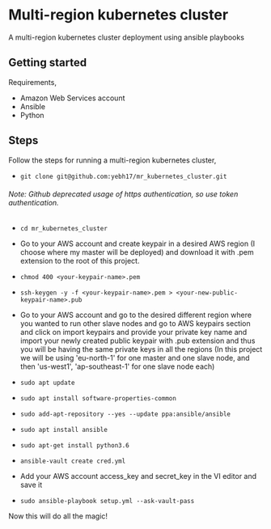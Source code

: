 # Multi-region kubernetes cluster

A multi-region kubernetes cluster deployment using ansible playbooks

## Getting started

Requirements,

-	 Amazon Web Services account
-    Ansible
-    Python

## Steps

Follow the steps for running a multi-region kubernetes cluster,

-    `git clone git@github.com:yebh17/mr_kubernetes_cluster.git`
###### Note: Github deprecated usage of https authentication, so use token authentication.

-    `cd mr_kubernetes_cluster`

-    Go to your AWS account and create keypair in a desired AWS region (I choose where my master will be deployed) and download it with .pem extension to the root of this project.

-    `chmod 400 <your-keypair-name>.pem`
-    `ssh-keygen -y -f <your-keypair-name>.pem > <your-new-public-keypair-name>.pub`

-    Go to your AWS account and go to the desired different region where you wanted to run other slave nodes and go to AWS keypairs section and click on import keypairs and provide your private key name and import your newly created public keypair with .pub extension and thus you will be having the same private keys in all the regions (In this project we will be using 'eu-north-1' for one master and one slave node, and then 'us-west1', 'ap-southeast-1' for one slave node each)

-    `sudo apt update`
-    `sudo apt install software-properties-common`
-    `sudo add-apt-repository --yes --update ppa:ansible/ansible`
-    `sudo apt install ansible`
-    `sudo apt-get install python3.6`
-    `ansible-vault create cred.yml`

-    Add your AWS account access_key and secret_key in the VI editor and save it

-   `sudo ansible-playbook setup.yml --ask-vault-pass`

Now this will do all the magic!
